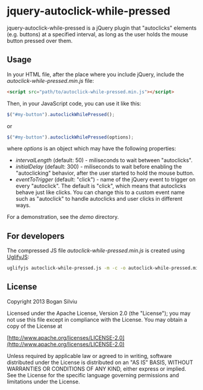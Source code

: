 jquery-autoclick-while-pressed
==============================
jquery-autoclick-while-pressed is a jQuery plugin that "autoclicks" elements (e.g. buttons) at a specified interval, as long as the user holds the mouse button pressed over them.

Usage
-----
In your HTML file, after the place where you include jQuery, include the _autoclick-while-pressed.min.js_ file:

```html
<script src="path/to/autoclick-while-pressed.min.js"></script>
```

Then, in your JavaScript code, you can use it like this:

```js
$("#my-button").autoclickWhilePressed();
```

or

```js
$("#my-button").autoclickWhilePressed(options);
```

where _options_ is an object which may have the following properties:

- _intervalLength_ (default: 50) - miliseconds to wait between "autoclicks".
- _initialDelay_ (default: 300) - miliseconds to wait before enabling the "autoclicking" behavior, after the user started to hold the mouse button.
- _eventToTrigger_ (default: "click") - name of the jQuery event to trigger on every "autoclick". The default is "click", which means that autoclicks behave just like clicks. You can change this to a custom event name such as "autoclick" to handle autoclicks and user clicks in different ways.

For a demonstration, see the _demo_ directory.

For developers
--------------
The compressed JS file _autoclick-while-pressed.min.js_ is created using [UglifyJS](https://github.com/mishoo/UglifyJS2/):

```sh
uglifyjs autoclick-while-pressed.js -m -c -o autoclick-while-pressed.min.js
```

License
-------
   Copyright 2013 Bogan Silviu

   Licensed under the Apache License, Version 2.0 (the "License");
   you may not use this file except in compliance with the License.
   You may obtain a copy of the License at

   [http://www.apache.org/licenses/LICENSE-2.0](http://www.apache.org/licenses/LICENSE-2.0)

   Unless required by applicable law or agreed to in writing, software
   distributed under the License is distributed on an "AS IS" BASIS,
   WITHOUT WARRANTIES OR CONDITIONS OF ANY KIND, either express or implied.
   See the License for the specific language governing permissions and
   limitations under the License.

